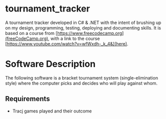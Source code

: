 # tournament_tracker
A tournament tracker developed in C# &amp; .NET with the intent of brushing up on my design, programming, testing, deploying and documenting skills. It is based on a course from [https://www.freecodecamp.org](freeCodeCamp.org), with a link to the course [https://www.youtube.com/watch?v=wfWxdh-_k_4&](here). 

# Software Description

The following software is a bracket tournament system (single-elimination style) where the computer picks and decides who will play against whom.

## Requirements

* Tracj games played and their outcome
